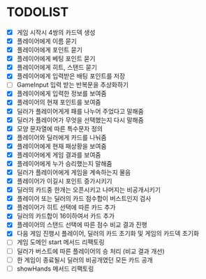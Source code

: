 # TODOLIST
- [x] 게임 시작시 4쌍의 카드덱 생성
- [x] 플레이어에게 이름 묻기
- [x] 플레이어에게 포인트 묻기
- [x] 플레이어에게 베팅 포인트 묻기
- [x] 플레이어에게 히트, 스탠드 묻기
- [x] 플레이어에게 입력받은 배팅 포인트를 저장
- [ ] GameInput 입력 받는 반복문을 추상화하기
- [x] 플레이어에게 입력한 정보를 보여줌 
- [x] 플레이어의 현재 포인트를 보여줌
- [x] 딜러가 플레이어게게 패를 나누어 주었다고 말해줌
- [x] 딜러가 플레이어가 무엇을 선택했는지 다시 말해줌
- [x] 모양 문자열에 따른 특수문자 정의
- [x] 플레이어와 딜러에게 카드를 나눠줌
- [x] 플레이어에게 현재 패상황을 보여줌
- [x] 플레이어에게 게임 결과를 보여줌
- [x] 플레이어에게 누가 승리했는지 말해줌
- [x] 딜러가 플레이어에게 게임을 계속하는지 물음
- [x] 플레이어가 이길시 포인트 증가시키기
- [x] 딜러의 카드중 한개는 오픈시키고 나머지는 비공개시키기
- [x] 플레이어 또는 딜러의 카드 점수합이 버스트인지 검사
- [x] 플레이어가 히트 선택에 따른 카드 추가
- [x] 딜러의 카드합이 16이하여서 카드 추가
- [x] 플레이어의 스탠드 선택에 따른 점수 비교 결과 진행
- [x] 다음 게임 진행시 플레이어, 딜러의 카드 초기화 및 게임의 카드덱 초기화
- [ ] 게임 도메인 start 메서드 리팩토링
- [ ] 딜러가 버스트에 따른 플레이어의 승 처리 (비교 결과 개선)
- [ ] 한 게임이 종료될시 딜러의 비공개였던 모든 카드 공개
- [ ] showHands 메서드 리팩토링